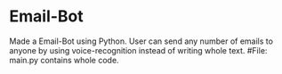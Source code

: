 # Email-Bot
Made a Email-Bot using Python. 
User can send any number of emails to anyone by using voice-recognition instead of writing whole text. 
#File: main.py contains whole code. 
